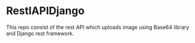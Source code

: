 # RestIAPIDjango
This repo consist of the rest API which uploads image using Base64 library and Django rest framework.
